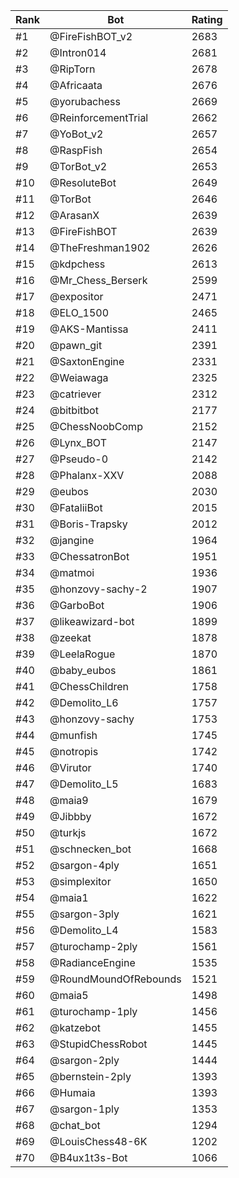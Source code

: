Rank|Bot|Rating
---|---|---
#1|@FireFishBOT_v2|2683
#2|@Intron014|2681
#3|@RipTorn|2678
#4|@Africaata|2676
#5|@yorubachess|2669
#6|@ReinforcementTrial|2662
#7|@YoBot_v2|2657
#8|@RaspFish|2654
#9|@TorBot_v2|2653
#10|@ResoluteBot|2649
#11|@TorBot|2646
#12|@ArasanX|2639
#13|@FireFishBOT|2639
#14|@TheFreshman1902|2626
#15|@kdpchess|2613
#16|@Mr_Chess_Berserk|2599
#17|@expositor|2471
#18|@ELO_1500|2465
#19|@AKS-Mantissa|2411
#20|@pawn_git|2391
#21|@SaxtonEngine|2331
#22|@Weiawaga|2325
#23|@catriever|2312
#24|@bitbitbot|2177
#25|@ChessNoobComp|2152
#26|@Lynx_BOT|2147
#27|@Pseudo-0|2142
#28|@Phalanx-XXV|2088
#29|@eubos|2030
#30|@FataliiBot|2015
#31|@Boris-Trapsky|2012
#32|@jangine|1964
#33|@ChessatronBot|1951
#34|@matmoi|1936
#35|@honzovy-sachy-2|1907
#36|@GarboBot|1906
#37|@likeawizard-bot|1899
#38|@zeekat|1878
#39|@LeelaRogue|1870
#40|@baby_eubos|1861
#41|@ChessChildren|1758
#42|@Demolito_L6|1757
#43|@honzovy-sachy|1753
#44|@munfish|1745
#45|@notropis|1742
#46|@Virutor|1740
#47|@Demolito_L5|1683
#48|@maia9|1679
#49|@Jibbby|1672
#50|@turkjs|1672
#51|@schnecken_bot|1668
#52|@sargon-4ply|1651
#53|@simplexitor|1650
#54|@maia1|1622
#55|@sargon-3ply|1621
#56|@Demolito_L4|1583
#57|@turochamp-2ply|1561
#58|@RadianceEngine|1535
#59|@RoundMoundOfRebounds|1521
#60|@maia5|1498
#61|@turochamp-1ply|1456
#62|@katzebot|1455
#63|@StupidChessRobot|1445
#64|@sargon-2ply|1444
#65|@bernstein-2ply|1393
#66|@Humaia|1393
#67|@sargon-1ply|1353
#68|@chat_bot|1294
#69|@LouisChess48-6K|1202
#70|@B4ux1t3s-Bot|1066
